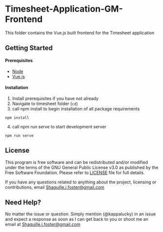 # Timesheet-Application-GM-Frontend

This folder contains the Vue.js built frontend for the Timesheet application

## Getting Started

#### Prerequisites

- [Node](https://nodejs.org/en/)
- [Vue.js](https://vuejs.org/)

#### Installation

1.  Install prerequisites if you have not already
2.  Navigate to timesheet folder (`cd`)
3.  call npm install to begin installation of all package requirements

```
npm install
```

4.  call npm run serve to start development server

```
npm run serve
```

## License

This program is free software and can be redistributed and/or modified under the terms of the GNU General Public License v3.0 as published by the Free Software Foundation. Please refer to [LICENSE](https://github.com/Kappalucky/TransportLLC-backend/blob/master/LICENSE) file for full details.

If you have any questions related to anything about the project, licensing or contributions, email Shaquille.j.foster@gmail.com

## Need Help?

No matter the issue or question. Simply mention (@kappalucky) in an issue and expect a response as soon as I can get back to you or shoot me an email at Shaquille.j.foster@gmail.com